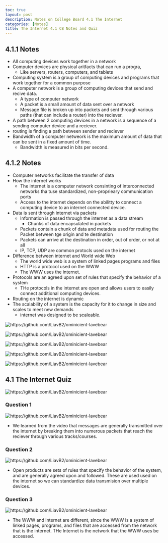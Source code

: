 ```yaml
---
toc: true
layout: post
description: Notes on College Board 4.1 The Internet
categories: [Notes]
title: The Internet 4.1 CB Notes and Quiz
---
```


## 4.1.1 Notes
- All computing devices work together in a network
- Computer devices are physical aritfacts that can run a progra,
    - Like servers, routers, computers, and tablets
- Computing system is a group of computing devices and programs that work together for a common purpose
- A computer network is a group of computing devices that send and recive data.
    - A type of computer network
    - A packet is a small amount of data sent over a network
    - Message file is broken up into packets and sent through various paths (that can include a router) into the reciever.
- A path between 2 computing devices in a network is a sequence of a sending computer device and a reciever.
- routing is finding a path between sender and reciever
- Bandwidth of a computer netweork is the maximum amount of data that can be sent in a fixed amount of time.
    - Bandwidth is measured in bits per second.

## 4.1.2 Notes
- Computer networks facilitate the transfer of data
- How the internet works
    - The internet is a computer network consinting of interconnected networks tha tuse standardized, non-proprieary communication ports
    - Access to the internet depends on the abilitty to connect a computing device to an internet connected device.
- Data is sent through internet via packets
    - Information is passed through the internet as a data stream
        - Chunks of data encapsulated in packets
    - Packets contain a chunk of data and metadata used for routing the Packet between tge origin and te destination
    - Packets can arrive at the destination in order, out of order, or not at all
    - IP, TCP, UDP are common protocls used on the internet
- Difference between internet and World wide Web
    - The world wide web is a system of linked pages programs and files
    - HTTP is a protocol used on the WWW
    - The WWW uses the internet.
- Protocols are an agreed upon set of rules that specify the behavior of a system
    - THe protocols in the internet are open and allows users to easily connect additional computing devices.
- Routing on the internet is dynamic 
- The scalability of a system is the capacity for it to change in size and scales to meet new demands
    - internet was designed to be scaleable.

![]({{site.baseurl}}/images/computerprotocols.png "https://github.com/LiavB2/ominicient-lavebear")

![]({{site.baseurl}}/images/NAL.png "https://github.com/LiavB2/ominicient-lavebear")

![]({{site.baseurl}}/images/NAIL.png "https://github.com/LiavB2/ominicient-lavebear")

![]({{site.baseurl}}/images/il.png "https://github.com/LiavB2/ominicient-lavebear")

![]({{site.baseurl}}/images/tl.png "https://github.com/LiavB2/ominicient-lavebear")


## 4.1 The Internet Quiz
![]({{site.baseurl}}/images/internetquiz.png "https://github.com/LiavB2/ominicient-lavebear")

### Question 1
![]({{site.baseurl}}/images/q1.png "https://github.com/LiavB2/ominicient-lavebear")

- We learned from the video that messages are generally transmitted over the internet by breaking them into numerous packets that reach the reciever through various tracks/courses.

### Question 2
![]({{site.baseurl}}/images/q2.png "https://github.com/LiavB2/ominicient-lavebear")

- Open products are sets of rules that specify the behavior of the system, and are generally agreed upon and followed. These are used used on the internet so we can standardize data transmision over multiple devices.

### Question 3
![]({{site.baseurl}}/images/q3.png "https://github.com/LiavB2/ominicient-lavebear")

- The WWW and internet are different, since the WWW is a system of linked pages, programs, and files that are accessed from the network that is the internet. THe Internet is the network that the WWW uses be accessed.
